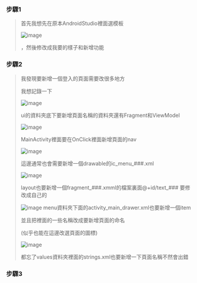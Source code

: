 ###  步驟1
>首先我想先在原本AndroidStudio裡面選模板
>
>![image](https://github.com/jing920119/ChefClothesAPP/assets/144665311/845c494d-70a9-4488-a9eb-011b9141b2df)
>
>，然後修改成我要的樣子和新增功能

###  步驟2
>我發現要新增一個登入的頁面需要改很多地方
>
>
>我想記錄一下
>
>![image](https://github.com/jing920119/ChefClothesAPP/assets/144665311/5e74a538-be35-4047-b4eb-62c14fa0dc70)
>
>ui的資料夾底下要新增頁面名稱的資料夾還有Fragment和ViewModel
>
>![image](https://github.com/jing920119/ChefClothesAPP/assets/144665311/5ff00077-236c-4dbf-8213-b74e0eeea88a)
>
>MainActivity裡面要在OnClick裡面新增頁面的nav
>
>![image](https://github.com/jing920119/ChefClothesAPP/assets/144665311/8404ee1a-2fce-42a7-92c7-d6ab77778c57)
>
>這邊通常也會需要新增一個drawable的ic_menu_###.xml
>
>![image](https://github.com/jing920119/ChefClothesAPP/assets/144665311/6c6421b0-f5f0-4b39-9423-a1d1d248f852)
>
>layout也要新增一個fragment_###.xmml的檔案裏面@+id/text_### 要修改成自己的
>
>![image](https://github.com/jing920119/ChefClothesAPP/assets/144665311/30e94036-5c6b-40ef-9edd-e31d2d40900a)
>menu資料夾下面的activity_main_drawer.xml也要新增一個item
>
>並且把裡面的一些名稱改成要新增頁面的命名
>
>(似乎也能在這邊改選頁面的圖標)
>
>![image](https://github.com/jing920119/ChefClothesAPP/assets/144665311/88ceec2f-2221-40ea-a5fd-729758a3d734)
>
>都忘了values資料夾裡面的strings.xml也要新增一下頁面名稱不然會出錯


###  步驟3
>
>




